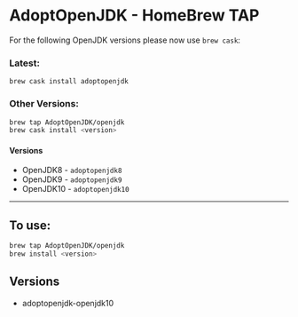 # AdoptOpenJDK - HomeBrew TAP

For the following OpenJDK versions please now use `brew cask`:

### Latest:
`brew cask install adoptopenjdk`

### Other Versions:
```bash
brew tap AdoptOpenJDK/openjdk
brew cask install <version>
```

#### Versions
- OpenJDK8 - `adoptopenjdk8`
- OpenJDK9 - `adoptopenjdk9`
- OpenJDK10 - `adoptopenjdk10`

---

## To use:

```bash
brew tap AdoptOpenJDK/openjdk
brew install <version>
```

## Versions
- adoptopenjdk-openjdk10
